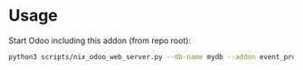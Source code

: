 # Usage

Start Odoo including this addon (from repo root):

```bash
python3 scripts/nix_odoo_web_server.py --db-name mydb --addon event_project
```

